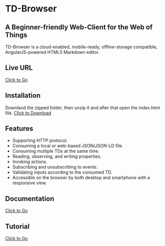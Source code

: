 # TD-Browser

## A Beginner-friendly Web-Client for the Web of Things

TD-Browser is a cloud-enabled, mobile-ready, offline-storage compatible,
AngularJS-powered HTML5 Markdown editor.

## Live URL

<a href="http://www.paul.ti.rw.fau.de/~ro79vave/TD-Browser/" download>Click to Go</a>

## Installation

Downlaod the zipped folder, then unzip it and after that open the index.html file.
<a href="https://github.com/wintechis/TD-Browser/archive/refs/heads/deploy.zip" download>Click to Download</a>

## Features

- Supporting HTTP protocol.
- Consuming a local or web-based JSON/JSON-LD file.
- Consuming multiple TDs at the same time.
- Reading, observing, and writing properties.
- Invoking actions.
- Subscribing and unsubscribing to events.
- Validating inputs according to the consumed TD.
- Accessible on the browser by both desktop and smartphone with a responsive view.

## Documentation
<a href="https://wintechis.github.io/TD-Browser/index.html" download>Click to Go</a>

## Tutorial
<a href="https://wintechis.github.io/TD-Browser/tutorial-Tutorials.html" download>Click to Go</a>
